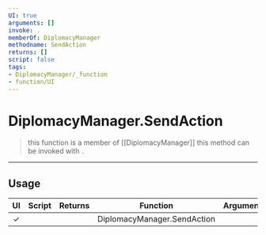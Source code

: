 ```yaml
---
UI: true
arguments: []
invoke: .
memberOf: DiplomacyManager
methodname: SendAction
returns: []
script: false
tags:
- DiplomacyManager/_function
- function/UI
---
```

# DiplomacyManager.SendAction
> this function is a member of [[DiplomacyManager]]
> this method can be invoked with `.`
-----
## Usage
|  UI | Script | Returns | Function | Arguments |
|:---:|:------:|-------:|:--------:|:---------|
|✓| ||DiplomacyManager.SendAction||
